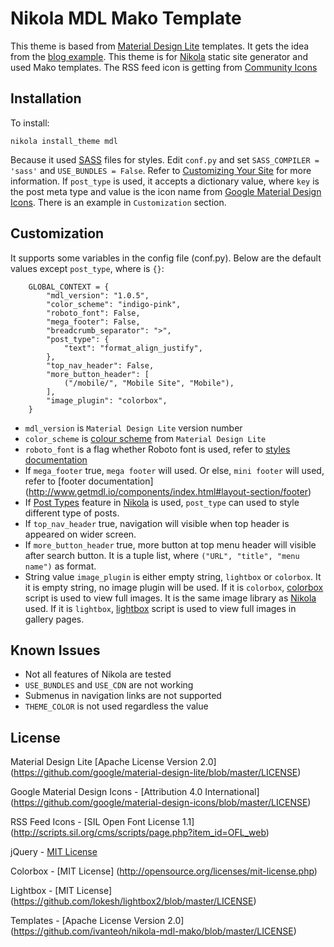 # Nikola MDL Mako Template

This theme is based from [Material Design Lite](http://www.getmdl.io/)
templates. It gets the idea from the [blog example](http://www.getmdl.io/templates/blog/index.html). This theme is for
[Nikola](https://getnikola.com/) static site generator and used Mako templates.
The RSS feed icon is getting from
[Community Icons](https://materialdesignicons.com/icon/rss-box)

## Installation

To install:

```
nikola install_theme mdl
```

Because it used [SASS](http://sass-lang.com/) files for styles. Edit ``conf.py``
and set ``SASS_COMPILER = 'sass'`` and ``USE_BUNDLES = False``. Refer to
[Customizing Your Site](https://getnikola.com/handbook.html#customizing-your-site)
for more information. If ``post_type`` is used, it accepts a dictionary value, where ``key`` is the post meta type and value is the icon name from [Google Material Design Icons](https://www.google.com/design/icons/). There is an example in ``Customization`` section.

## Customization

It supports some variables in the config file (conf.py). Below are the default
values except ``post_type``, where is ``{}``:

```
    GLOBAL_CONTEXT = {
        "mdl_version": "1.0.5",
        "color_scheme": "indigo-pink",
        "roboto_font": False,
        "mega_footer": False,
        "breadcrumb_separator": ">",
        "post_type": {
            "text": "format_align_justify",
        },
        "top_nav_header": False,
        "more_button_header": [
            ("/mobile/", "Mobile Site", "Mobile"),
        ],
        "image_plugin": "colorbox",
    }
```

* ``mdl_version`` is ``Material Design Lite`` version number
* ``color_scheme`` is [colour scheme](http://www.getmdl.io/customize/index.html)
  from ``Material Design Lite``
* ``roboto_font`` is a flag whether Roboto font is used, refer to
  [styles documentation](http://www.getmdl.io/styles/index.html)
* If ``mega_footer`` true, ``mega footer`` will used. Or else, ``mini footer``
  will used, refer to
  [footer documentation]
  (http://www.getmdl.io/components/index.html#layout-section/footer)
* If [Post Types](https://getnikola.com/handbook.html#post-types) feature in
  [Nikola](https://getnikola.com/) is used, ``post_type`` can used to style
  different type of posts.
* If ``top_nav_header`` true, navigation will visible when top header is
  appeared on wider screen.
* If ``more_button_header`` true, more button at top menu header will visible
  after search button. It is a tuple list, where
  ``("URL", "title", "menu name")`` as format.
* String value ``image_plugin`` is either empty string, ``lightbox`` or
  ``colorbox``. It it is empty string, no image plugin will be used. If it is
  ``colorbox``, [colorbox](http://www.jacklmoore.com/colorbox/) script is used
  to view full images. It is the same image library as
  [Nikola](https://getnikola.com/) used. If it is ``lightbox``,
  [lightbox](http://lokeshdhakar.com/projects/lightbox2/) script is used to view
  full images in gallery pages.

## Known Issues

* Not all features of Nikola are tested
* ``USE_BUNDLES`` and ``USE_CDN`` are not working
* Submenus in navigation links are not supported
* ``THEME_COLOR`` is not used regardless the value

## License

Material Design Lite [Apache License Version 2.0]
(https://github.com/google/material-design-lite/blob/master/LICENSE)

Google Material Design Icons - [Attribution 4.0 International]
(https://github.com/google/material-design-icons/blob/master/LICENSE)

RSS Feed Icons - [SIL Open Font License 1.1]
(http://scripts.sil.org/cms/scripts/page.php?item_id=OFL_web)

jQuery - [MIT License](https://jquery.org/license/)

Colorbox - [MIT License]
(http://opensource.org/licenses/mit-license.php)

Lightbox - [MIT License]
(https://github.com/lokesh/lightbox2/blob/master/LICENSE)

Templates - [Apache License Version 2.0]
(https://github.com/ivanteoh/nikola-mdl-mako/blob/master/LICENSE)
